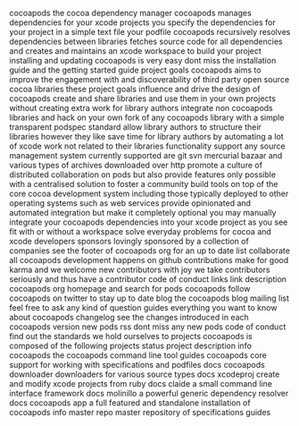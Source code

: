 cocoapods the cocoa dependency manager cocoapods manages dependencies for your xcode projects you specify the dependencies for your project in a simple text file your podfile cocoapods recursively resolves dependencies between libraries fetches source code for all dependencies and creates and maintains an xcode workspace to build your project installing and updating cocoapods is very easy dont miss the installation guide and the getting started guide project goals cocoapods aims to improve the engagement with and discoverability of third party open source cocoa libraries these project goals influence and drive the design of cocoapods create and share libraries and use them in your own projects without creating extra work for library authors integrate non cocoapods libraries and hack on your own fork of any cocoapods library with a simple transparent podspec standard allow library authors to structure their libraries however they like save time for library authors by automating a lot of xcode work not related to their libraries functionality support any source management system currently supported are git svn mercurial bazaar and various types of archives downloaded over http promote a culture of distributed collaboration on pods but also provide features only possible with a centralised solution to foster a community build tools on top of the core cocoa development system including those typically deployed to other operating systems such as web services provide opinionated and automated integration but make it completely optional you may manually integrate your cocoapods dependencies into your xcode project as you see fit with or without a workspace solve everyday problems for cocoa and xcode developers sponsors lovingly sponsored by a collection of companies see the footer of cocoapods org for an up to date list collaborate all cocoapods development happens on github contributions make for good karma and we welcome new contributors with joy we take contributors seriously and thus have a contributor code of conduct links link description cocoapods org homepage and search for pods cocoapods follow cocoapods on twitter to stay up to date blog the cocoapods blog mailing list feel free to ask any kind of question guides everything you want to know about cocoapods changelog see the changes introduced in each cocoapods version new pods rss dont miss any new pods code of conduct find out the standards we hold ourselves to projects cocoapods is composed of the following projects status project description info cocoapods the cocoapods command line tool guides cocoapods core support for working with specifications and podfiles docs cocoapods downloader downloaders for various source types docs xcodeproj create and modify xcode projects from ruby docs claide a small command line interface framework docs molinillo a powerful generic dependency resolver docs cocoapods app a full featured and standalone installation of cocoapods info master repo master repository of specifications guides